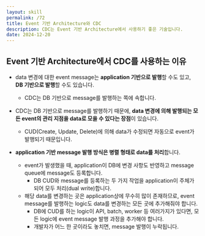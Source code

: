 ```yaml
---
layout: skill
permalink: /72
title: Event 기반 Architecture와 CDC
description: CDC는 Event 기반 Architecture에서 사용하기 좋은 기술입니다.
date: 2024-12-20
---
```



## Event 기반 Architecture에서 CDC를 사용하는 이유

- data 변경에 대한 event message는 **application 기반으로 발행**할 수도 있고, **DB 기반으로 발행**할 수도 있습니다.
    - CDC는 DB 기반으로 message를 발행하는 쪽에 속합니다.

- CDC는 DB 기반으로 message를 발행하기 때문에, **data 변경에 의해 발행되는 모든 event의 관리 지점을 data로 모을 수 있다는 장점**이 있습니다.
    - CUD(Create, Update, Delete)에 의해 data가 수정되면 자동으로 event가 발행되기 때문입니다.

- **application 기반 message 발행 방식은 병렬 형태로 data를 처리**합니다.
    - event가 발생했을 때, application이 DB에 변경 사항도 반영하고 message queue에 message도 등록합니다.
        - DB CUD와 message를 등록하는 두 가지 작업을 application이 주체가 되어 모두 처리(dual write)합니다.
    - 해당 data를 변경하는 곳은 application상에 무수히 많이 존재하므로, event message를 발행하는 logic도 data를 변경하는 모든 곳에 추가해줘야 합니다.
        - DB에 CUD를 하는 logic이 API, batch, worker 등 여러가지가 있다면, 모든 logic에 event message 발행 과정을 추가해야 합니다.
        - 개발자가 어느 한 곳이라도 놓치면, message 발행이 누락됩니다.

```mermaid
